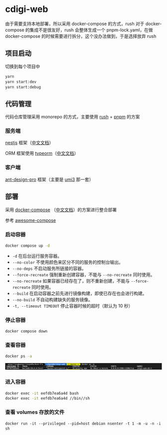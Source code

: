 # cdigi-web

由于需要支持本地部署，所以采用 docker-compose 的方式，rush 对于 docker-compose 的集成不是很友好，rush 会整体生成一个 pnpm-lock.yaml，在做 docker-compose 的时候需要进行拆分，这个没办法做到，于是选择放弃 rush

## 项目启动

切换到每个项目中

```bash
yarn
yarn start:dev
yarn start:debug
```

## 代码管理

代码仓库管理采用 monorepo 的方式，主要使用 [rush](https://rushjs.io/zh-cn/pages/intro/get_started/) + [pnpm](https://pnpm.io/zh/installation) 的方案

### 服务端

[nestjs](https://docs.nestjs.com/first-steps 'nestjs') 框架（[中文文档](https://docs.nestjs.cn/8/firststeps?id=%e8%bf%90%e8%a1%8c%e5%ba%94%e7%94%a8%e7%a8%8b%e5%ba%8f)）

ORM 框架使用 [typeorm](https://typeorm.io/migrations)（[中文文档](https://typeorm.biunav.com/zh/#%E5%AE%89%E8%A3%85)）

### 客户端

[ant-design-pro](https://pro.ant.design/zh-CN/docs/getting-started/ 'nestjs') 框架（主要是 [umi3](https://v3.umijs.org/zh-CN/docs/getting-started) 那一套）

## 部署

采用 [docker-compose](https://docs.docker.com/compose/) （[中文文档](https://vuepress.mirror.docker-practice.com/compose/commands/#top)）的方案进行整合部署

参考 [awesome-compose](https://github.com/docker/awesome-compose)

### 启动容器

```bash
docker compose up -d
```

- `-d` 在后台运行服务容器。
- `--no-color` 不使用颜色来区分不同的服务的控制台输出。
- `--no-deps` 不启动服务所链接的容器。
- `--force-recreate` 强制重新创建容器，不能与 `--no-recreate` 同时使用。
- `--no-recreate` 如果容器已经存在了，则不重新创建，不能与 `--force-recreate` 同时使用。
- `--build` 在启动容器之前先进行镜像构建，即使已存在也会进行构建。
- `--no-build` 不自动构建缺失的服务镜像。
- `-t, --timeout TIMEOUT` 停止容器时候的超时（默认为 10 秒）

### 停止容器

```bash
docker compose down
```

### 查看容器

```bash
docker ps -a
```

![1658751528983](image/readme/1658751528983.png)

### 进入容器

```bash
docker exec -it eefdb7ea6a4d bash
docker exec -it eefdb7ea6a4d //bin//sh
```

### 查看 volumes 存放的文件

```
docker run -it --privileged --pid=host debian nsenter -t 1 -m -u -n -i sh
```
